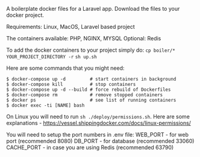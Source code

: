 A boilerplate docker files for a Laravel app. 
Download the files to your docker project. 

Requirements: 
Linux, MacOS, Laravel based project

The containers available: 
PHP, NGINX, MYSQL
Optional: Redis

To add the docker containers to your project simply do: 
`cp boiler/* YOUR_PROJECT_DIRECTORY -r`
`sh up.sh`

Here are some commands that you might need: 
```
$ docker-compose up -d         # start containers in background
$ docker-compose kill          # stop containers
$ docker-compose up -d --build # force rebuild of Dockerfiles
$ docker-compose rm            # remove stopped containers
$ docker ps                    # see list of running containers
$ docker exec -ti [NAME] bash
```

On Linux you will need to run `sh ./deploy/permissions.sh`. Here are some explanations - https://vessel.shippingdocker.com/docs/linux-permissions/

You will need to setup the port numbers in .env file: 
WEB_PORT - for web port (recommended 8080)
DB_PORT - for database (recommended 33060)
CACHE_PORT - in case you are using Redis (recommended 63790)

